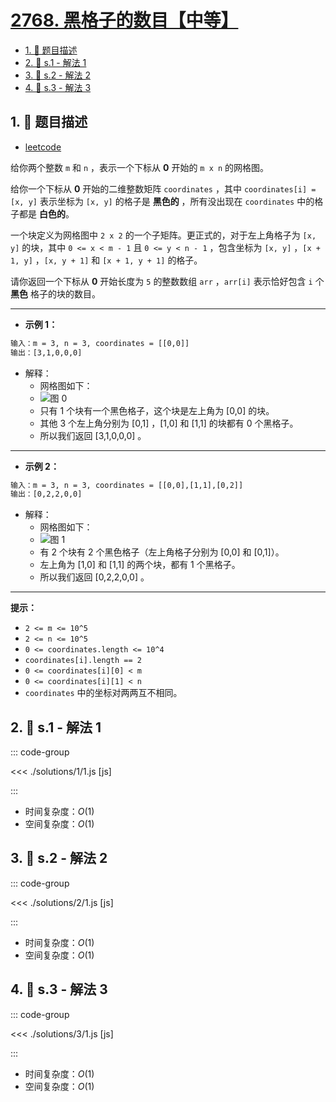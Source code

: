 # [2768. 黑格子的数目【中等】](https://github.com/tnotesjs/TNotes.leetcode/tree/main/notes/2768.%20%E9%BB%91%E6%A0%BC%E5%AD%90%E7%9A%84%E6%95%B0%E7%9B%AE%E3%80%90%E4%B8%AD%E7%AD%89%E3%80%91)

<!-- region:toc -->

- [1. 📝 题目描述](#1--题目描述)
- [2. 🎯 s.1 - 解法 1](#2--s1---解法-1)
- [3. 🎯 s.2 - 解法 2](#3--s2---解法-2)
- [4. 🎯 s.3 - 解法 3](#4--s3---解法-3)

<!-- endregion:toc -->

## 1. 📝 题目描述

- [leetcode](https://leetcode.cn/problems/number-of-black-blocks/)

给你两个整数 `m` 和 `n` ，表示一个下标从 **0** 开始的 `m x n` 的网格图。

给你一个下标从 **0** 开始的二维整数矩阵 `coordinates` ，其中 `coordinates[i] = [x, y]` 表示坐标为 `[x, y]` 的格子是 **黑色的** ，所有没出现在 `coordinates` 中的格子都是 **白色的**。

一个块定义为网格图中 `2 x 2` 的一个子矩阵。更正式的，对于左上角格子为 `[x, y]` 的块，其中 `0 <= x < m - 1` 且 `0 <= y < n - 1` ，包含坐标为 `[x, y]` ，`[x + 1, y]` ，`[x, y + 1]` 和 `[x + 1, y + 1]` 的格子。

请你返回一个下标从 **0** 开始长度为 `5` 的整数数组 `arr` ，`arr[i]` 表示恰好包含 `i` 个 **黑色** 格子的块的数目。

---

- **示例 1：**

```txt
输入：m = 3, n = 3, coordinates = [[0,0]]
输出：[3,1,0,0,0]
```

- 解释：
  - 网格图如下：
  - ![图 0](https://cdn.jsdelivr.net/gh/tnotesjs/imgs@main/2025-09-28-12-01-43.png)
  - 只有 1 个块有一个黑色格子，这个块是左上角为 [0,0] 的块。
  - 其他 3 个左上角分别为 [0,1] ，[1,0] 和 [1,1] 的块都有 0 个黑格子。
  - 所以我们返回 [3,1,0,0,0] 。

---

- **示例 2：**

```txt
输入：m = 3, n = 3, coordinates = [[0,0],[1,1],[0,2]]
输出：[0,2,2,0,0]
```

- 解释：
  - 网格图如下：
  - ![图 1](https://cdn.jsdelivr.net/gh/tnotesjs/imgs@main/2025-09-28-12-02-10.png)
  - 有 2 个块有 2 个黑色格子（左上角格子分别为 [0,0] 和 [0,1]）。
  - 左上角为 [1,0] 和 [1,1] 的两个块，都有 1 个黑格子。
  - 所以我们返回 [0,2,2,0,0] 。

---

**提示：**

- `2 <= m <= 10^5`
- `2 <= n <= 10^5`
- `0 <= coordinates.length <= 10^4`
- `coordinates[i].length == 2`
- `0 <= coordinates[i][0] < m`
- `0 <= coordinates[i][1] < n`
- `coordinates` 中的坐标对两两互不相同。

## 2. 🎯 s.1 - 解法 1

::: code-group

<<< ./solutions/1/1.js [js]

:::

- 时间复杂度：$O(1)$
- 空间复杂度：$O(1)$

## 3. 🎯 s.2 - 解法 2

::: code-group

<<< ./solutions/2/1.js [js]

:::

- 时间复杂度：$O(1)$
- 空间复杂度：$O(1)$

## 4. 🎯 s.3 - 解法 3

::: code-group

<<< ./solutions/3/1.js [js]

:::

- 时间复杂度：$O(1)$
- 空间复杂度：$O(1)$
